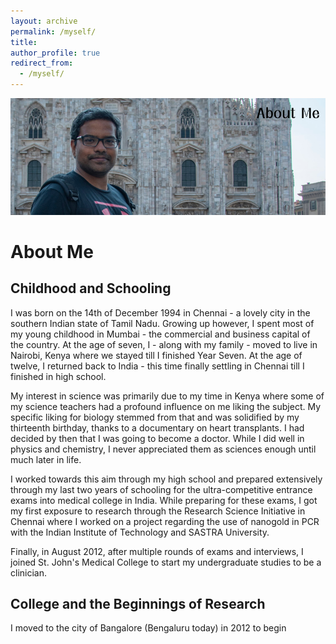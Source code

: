```yaml
---
layout: archive
permalink: /myself/
title:
author_profile: true
redirect_from: 
  - /myself/
---
```


![Welcome](/images/about_me_header.png)

# About Me

## Childhood and Schooling

I was born on the 14th of December 1994 in Chennai - a lovely city in the southern Indian state of Tamil Nadu. Growing up however, I spent most of my young childhood in Mumbai - the commercial and business capital of the country. At the age of seven, I - along with my family - moved to live in Nairobi, Kenya where we stayed till I finished Year Seven. At the age of twelve, I returned back to India - this time finally settling in Chennai till I finished in high school. 

My interest in science was primarily due to my time in Kenya where some of my science teachers had a profound influence on me liking the subject. My specific liking for biology stemmed from that and was solidified by my thirteenth birthday, thanks to a documentary on heart transplants. I had decided by then that I was going to become a doctor. While I did well in physics and chemistry, I never appreciated them as sciences enough until much later in life.

I worked towards this aim through my high school and prepared extensively through my last two years of schooling for the ultra-competitive entrance exams into medical college in India. While preparing for these exams, I got my first exposure to research through the Research Science Initiative in Chennai where I worked on a project regarding the use of nanogold in PCR with the Indian Institute of Technology and SASTRA University. 

Finally, in August 2012, after multiple rounds of exams and interviews, I joined St. John's Medical College to start my undergraduate studies to be a clinician.

## College and the Beginnings of Research

I moved to the city of Bangalore (Bengaluru today) in 2012 to begin
